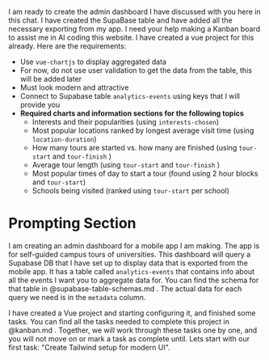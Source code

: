 I am ready to create the admin dashboard I have discussed with you here in this chat. I have created the SupaBase table and have added all the necessary exporting from my app. I need your help making a Kanban board to assist me in AI coding this website. I have created a vue project for this already. Here are the requirements:

- Use `vue-chartjs` to display aggregated data
- For now, do not use user validation to get the data from the table, this will be added later
- Must look modern and attractive
- Connect to Supabase table `analytics-events` using keys that I will provide you
- **Required charts and information sections for the following topics**
    - Interests and their popularities (using `interests-chosen`)
    - Most popular locations ranked by longest average visit time (using `location-duration`)
    - How many tours are started vs. how many are finished (using `tour-start` and `tour-finish` )
    - Average tour length (using `tour-start` and `tour-finish` )
    - Most popular times of day to start a tour (found using 2 hour blocks and `tour-start`)
    - Schools being visited (ranked using `tour-start` per school)


# Prompting Section

I am creating an admin dashboard for a mobile app I am making. The app is for self-guided campus tours of universities. This dashboard will query a Supabase DB that I have set up to display data that is exported from the mobile app. It has a table called `analytics-events` that contains info about all the events I want you to aggregate data for. You can find the schema for that table in @supabase-table-schemas.md . The actual data for each query we need is in the `metadata` column.

I have created a Vue project and starting configuring it, and finished some tasks. You can find all the tasks needed to complete this project in @kanban.md . Together, we will work through these tasks one by one, and you will not move on or mark a task as complete until. Lets start with our first task: "Create Tailwind setup for modern UI".